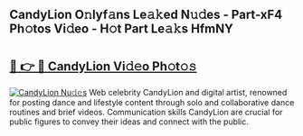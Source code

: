 ## CandyLion O𝚗lyf𝚊ns Le𝚊𝚔ed N𝚞𝚍es - Part-xF4 Ph𝚘tos Vi𝚍eo - H𝚘t Part Le𝚊𝚔s HfmNY

# <h2><a href="http://hfaeyna.feru.top/?c=CandyLion">🔗 👉 🔴 CandyLion Vi𝚍𝚎o Ph𝚘t𝚘𝚜</a></h2>

[![CandyLion Nu𝚍𝚎s](https://i.imgur.com/0TWrTi3.gif)](http://hfaeyna.feru.top/?c=CandyLion)
Web celebrity CandyLion and digital artist, renowned for posting dance and lifestyle content through solo and collaborative dance routines and brief videos. Communication skills CandyLion are crucial for public figures to convey their ideas and connect with the public. 

